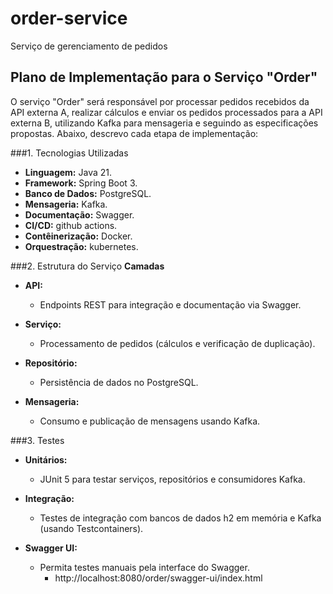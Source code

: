 # order-service
Serviço de gerenciamento de pedidos

## Plano de Implementação para o Serviço "Order"
O serviço "Order" será responsável por processar pedidos recebidos da API externa A, realizar cálculos e enviar os pedidos processados para a API externa B, utilizando Kafka para mensageria e seguindo as especificações propostas. Abaixo, descrevo cada etapa de implementação:

###1. Tecnologias Utilizadas
- **Linguagem:** Java 21.
- **Framework:** Spring Boot 3.
- **Banco de Dados:** PostgreSQL.
- **Mensageria:** Kafka.
- **Documentação:** Swagger.
- **CI/CD:** github actions.
- **Contêinerização:** Docker.
- **Orquestração:** kubernetes.


###2. Estrutura do Serviço
**Camadas**
- **API:**
	- Endpoints REST para integração e documentação via Swagger.
	
	
- **Serviço:**
	- Processamento de pedidos (cálculos e verificação de duplicação).
	
	
- **Repositório:**
	- Persistência de dados no PostgreSQL.
	
	
- **Mensageria:**
	- Consumo e publicação de mensagens usando Kafka.
	
	
###3. Testes
- **Unitários:**
	- JUnit 5 para testar serviços, repositórios e consumidores Kafka.


- **Integração:**
	- Testes de integração com bancos de dados h2 em memória e Kafka (usando Testcontainers).


- **Swagger UI:**
	- Permita testes manuais pela interface do Swagger.
		- http://localhost:8080/order/swagger-ui/index.html